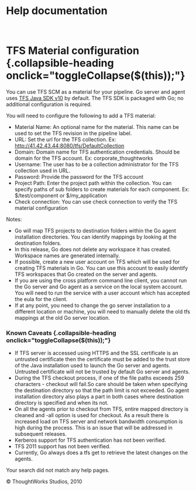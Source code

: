 Help documentation
==================

 

TFS Material configuration {.collapsible-heading onclick="toggleCollapse($(this));"}
==========================

You can use TFS SCM as a material for your pipeline. Go server and agent
uses [TFS Java SDK
v10](http://www.microsoft.com/en-us/download/details.aspx?id=22616) by
default. The TFS SDK is packaged with Go; no additional configuration is
required.

You will need to configure the following to add a TFS material:

-   Material Name: An optional name for the material. This name can be
    used to set the TFS revision in the pipeline label.
-   URL: Set the url for the TFS collection. Ex:
    http://41.42.43.44:8080/tfs/DefaultCollection
-   Domain: Domain name for TFS authentication credentials. Should be
    domain for the TFS account. Ex: corporate\_thoughtworks
-   Username: The user has to be a collection administrator for the TFS
    collection used in URL.
-   Password: Provide the password for the TFS account
-   Project Path: Enter the project path within the collection. You can
    specify paths of sub folders to create materials for each component.
    Ex: \$/test/component or \$/my\_application
-   Check connection: You can use check connection to verify the TFS
    material configuration

Notes:

-   Go will map TFS projects to destination folders within the Go agent
    installation directories. You can identify mappings by looking at
    the destination folders.
-   In this release, Go does not delete any workspace it has created.
    Workspace names are generated internally.
-   If possible, create a new user account on TFS which will be used for
    creating TFS materials in Go. You can use this account to easily
    identify TFS workspaces that Go created on the server and agents.
-   If you are using the cross platform command line client, you cannot
    run the Go server and Go agent as a service on the local system
    account. You will need to run the service with a user account which
    has accepted the eula for the client.
-   If at any point, you need to change the go server installation to a
    different location or machine, you will need to manually delete the
    old tfs mappings at the old Go server location.

### Known Caveats {.collapsible-heading onclick="toggleCollapse($(this));"}

-   If TFS server is accessed using HTTPS and the SSL certificate is an
    untrusted certificate then the certificate must be added to the
    trust store of the Java installation used to launch the Go server
    and agents. Untrusted certificate will not be trusted by default Go
    server and agents.
-   During the TFS checkout process, if one of the file paths exceeds
    259 characters - checkout will fail.So care should be taken when
    specifying the destination directory so that the path limit is not
    exceeded. Go agent installation directory also plays a part in both
    cases where destination directory is specified and when its not.
-   On all the agents prior to checkout from TFS, entire mapped
    directory is cleaned and -all option is used for checkout. As a
    result there is increased load on TFS server and network bandwidth
    consumption is high during the process. This is an issue that will
    be addressed in subsequent releases.
-   Kerberos support for TFS authentication has not been verified.
-   TFS 2011 support has not been verified.
-   Currently, Go always does a tfs get to retrieve the latest changes
    on the agents.

Your search did not match any help pages.



© ThoughtWorks Studios, 2010

